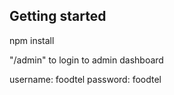 ## Getting started

npm install

"/admin" to login to admin dashboard

username: foodtel
password: foodtel